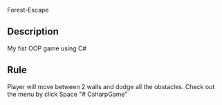 Forest-Escape

## Description
My fist OOP game using C# 
## Rule
Player will move between 2 walls and dodge all the obstacles. Check out the menu by click Space
"# CsharpGame" 
